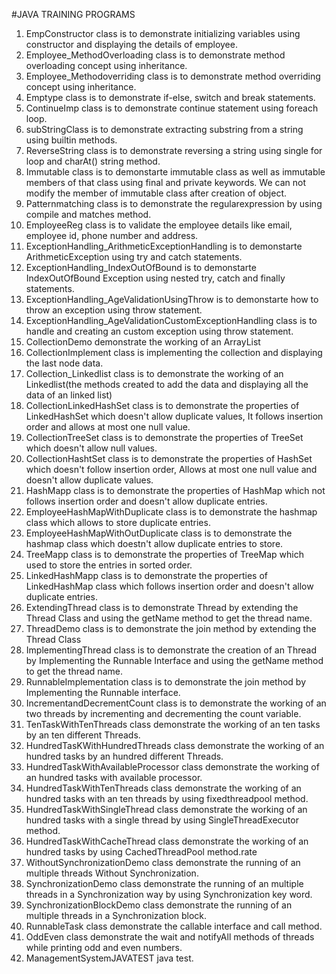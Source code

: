 #JAVA TRAINING PROGRAMS
1) EmpConstructor class is to demonstrate initializing variables using constructor and displaying the details of employee.
2) Employee_MethodOverloading class is to demonstrate method overloading concept using inheritance.
3) Employee_Methodoverriding class is to demonstrate method overriding concept using inheritance.
4) Emptype class is to demonstrate if-else, switch and break statements.
5) ContinueImp class is to demonstrate continue statement using foreach loop.
6) subStringClass is to demonstrate extracting substring from a string using builtin methods.
7) ReverseString class is to demonstrate reversing a string using single for loop and charAt() string method.
8) Immutable class is to demonstarte immutable class as well as immutable members of that class using final and private keywords.
     We can not modify the member of immutable class after creation of object.
9) Patternmatching class is to demonstrate the regularexpression by using compile and matches method.
10) EmployeeReg class is to validate the employee details like email, employee id, phone number and address.
11) ExceptionHandling_ArithmeticExceptionHandling is to demonstarte ArithmeticException using try and catch statements.
12) ExceptionHandling_IndexOutOfBound is to demonstarte IndexOutOfBound Exception using nested try, catch and finally statements.
13) ExceptionHandling_AgeValidationUsingThrow is to demonstarte how to throw an exception using throw statement.
14) ExceptionHandling_AgeValidationCustomExceptionHandling class is to handle and creating an custom exception using throw statement.
15) CollectionDemo demonstrate the working of an ArrayList
16) CollectionImplement class is implementing the collection and displaying the last node data.
17) Collection_Linkedlist class is to demonstrate the working of an Linkedlist(the methods created to add the data and displaying all the data of an linked list)
18) CollectionLinkedHashSet class is to demonstrate the properties of LinkedHashSet which doesn't allow duplicate values, It follows insertion order and allows at most one null value.
19) CollectionTreeSet class is to demonstrate the properties of TreeSet which doesn't allow null values.
20) CollectionHashtSet class is to demonstrate the properties of HashSet which doesn't follow insertion order, Allows at most one null value and doesn't allow duplicate values.
21) HashMapp class is to demonstrate the properties of HashMap which not follows insertion order and doesn't allow duplicate entries.
22) EmployeeHashMapWithDuplicate class is to demonstrate the hashmap class which allows to store duplicate entries.
23) EmployeeHashMapWithOutDuplicate class is to demonstrate the hashmap class which doestn't allow duplicate entries to store.
24) TreeMapp class is to demonstrate the properties of TreeMap which used to store the entries in sorted order.
25) LinkedHashMapp class is to demonstrate the properties of LinkedHashMap class which follows insertion order and doesn't allow duplicate entries.
26) ExtendingThread class is to demonstrate Thread by extending the Thread Class and using the getName method to get the thread name.
27) ThreadDemo class is to demonstrate the join method by extending the Thread Class
28) ImplementingThread class is to demonstrate the creation of an Thread by Implementing the Runnable Interface and using the getName method to get the thread name.
29) RunnableImplementation class is to demonstrate the join method by Implementing the Runnable interface.
30) IncrementandDecrementCount class is to demonstrate the working of an two threads by incrementing and decrementing the count variable.
31) TenTaskWithTenThreads class demonstrate the working of an ten tasks by an ten different Threads.
32) HundredTasKWithHundredThreads class demonstrate the working of an hundred tasks by an hundred different Threads.
33) HundredTaskWithAvailableProcessor class demonstrate the working of an hundred tasks with available processor.
34) HundredTaskWithTenThreads class demonstrate the working of an hundred tasks with an ten threads by using fixedthreadpool method.
35) HundredTaskWithSingleThread class demonstrate the working of an hundred tasks with a single thread by using SingleThreadExecutor method.
36) HundredTaskWithCacheThread class demonstrate the working of an hundred tasks by using CachedThreadPool method.rate 
37) WithoutSynchronizationDemo class demonstrate the running of an multiple threads Without Synchronization.
38) SynchronizationDemo class demonstrate the running of an multiple threads in a Synchronization way by using Synchronization key word.
39) SynchronizationBlockDemo class demonstrate the running of an multiple threads in a Synchronization block.
40) RunnableTask class demonstrate the callable interface and call method.
41) OddEven class demonstrate the wait and notifyAll methods of threads while printing odd and even numbers.
42) ManagementSystemJAVATEST java test.
